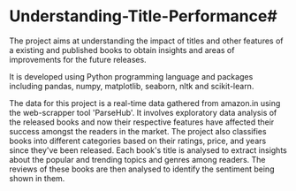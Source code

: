 # Understanding-Title-Performance#

The project aims at understanding the impact of titles and other features of a existing and published books to obtain insights and areas of improvements for the future releases.

It is developed using Python programming language and packages including pandas, numpy, matplotlib, seaborn, nltk and scikit-learn.

The data for this project is a real-time data gathered from amazon.in using the web-scrapper tool 'ParseHub'.
It involves exploratory data analysis of the released books and now their respective features have affected their success amongst the readers in the market. The project also classifies books into different categories based on their ratings, price, and years since they've been released.
Each book's title is analysed to extract insights about the popular and trending topics and genres among readers. The reviews of these books are then analysed to identify the sentiment being shown in them.
